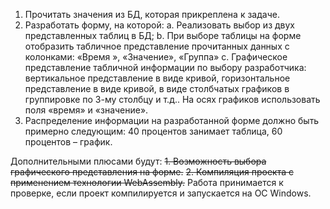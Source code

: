 
1.	Прочитать значения из БД, которая прикреплена к задаче.
2.	Разработать форму, на которой:
a.	Реализовать выбор из двух представленных таблиц в БД;
b.	При выборе таблицы на форме отобразить табличное представление прочитанных данных с колонками: «Время <dd-MM-yyyy hh:mm:ss>»,  «Значение», «Группа»
c.	Графическое представление табличной информации по выбору разработчика: вертикальное представление в виде кривой, горизонтальное представление в виде кривой, в виде столбчатых графиков в группировке по 3-му столбцу и т.д.. На осях графиков использовать поля «время» и «значение».
3.	Распределение информации на разработанной форме должно быть примерно следующим: 40 процентов занимает таблица, 60 процентов – график.

Дополнительными плюсами будут:
~~1.	Возможность выбора графического представления на форме.~~
~~2.	Компиляция проекта с применением технологии WebAssembly.~~
Работа принимается к проверке, если проект компилируется и запускается на ОС Windows.
